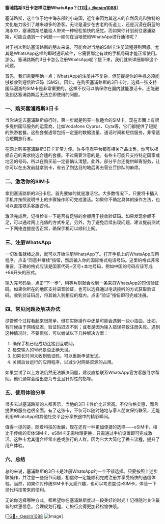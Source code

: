 **塞浦路斯3日卡怎样注册WhatsApp？[[TG💪+ @esim1088](https://t.me/s/esim1088)]**

塞浦路斯，这个位于地中海东部的小岛国，近年来因为其迷人的自然风光和独特的文化魅力吸引了越来越多的游客。无论是漫步在古老的街道上，还是沉浸在蔚蓝的海水中，塞浦路斯总能给人带来一种轻松愉快的感觉。而如果你计划前往塞浦路斯，可能会遇到一个问题——如何在当地使用WhatsApp进行通讯呢？

对于初次到访塞浦路斯的朋友来说，可能会对当地的SIM卡注册流程感到困惑。尤其是WhatsApp这样的即时通讯软件，它需要绑定有效的手机号码才能正常使用。那么，塞浦路斯的3日卡怎么注册WhatsApp呢？接下来，我们就来详细聊聊这个问题。

首先，我们需要明确一点：WhatsApp的注册并不复杂，但前提是你的手机必须能够接收到短信验证码（SMS）。因此，在购买塞浦路斯的3日卡时，选择一张支持国际漫游的SIM卡是非常重要的。这样不仅可以确保你在国内就能激活卡，还能避免到达塞浦路斯后无法立即使用的问题。

### **一、购买塞浦路斯3日卡**

当你决定去塞浦路斯旅行时，第一步就是购买一张适合的SIM卡。现在市面上有很多提供国际服务的运营商，比如Vodafone Cyprus、Cyta等，它们都提供了短期的旅游套餐。这些套餐通常包括一定量的数据流量、通话时间和短信服务，非常适合短期旅行者。

在网上购买塞浦路斯3日卡非常方便。许多电商平台都有相关产品出售，你可以根据自己的需求挑选合适的套餐。不过需要注意的是，有些卡可能只支持特定国家或地区的号码，所以在购买前一定要确认清楚。此外，部分平台还提供邮寄服务，让你可以在出发前就拿到卡，省去了到达目的地后再去营业厅排队的麻烦。

### **二、激活你的SIM卡**

拿到塞浦路斯的3日卡后，首先要做的就是激活它。大多数情况下，只要将卡插入手机并按照说明书上的步骤操作即可完成激活。如果你不确定具体的操作方法，也可以直接联系客服咨询。

激活完成后，记得检查一下是否有足够的余额用于接收验证码。如果发现余额不足，可以通过网上充值的方式补足。另外，为了避免后续出现问题，建议提前测试一下网络连接是否正常，确保手机可以顺利上网。

### **三、注册WhatsApp**

一切准备就绪之后，就可以开始注册WhatsApp了。打开手机上的WhatsApp应用程序，点击“同意并继续”按钮，然后输入你的国际格式电话号码。这里的格式非常重要，正确的格式应该是国家代码+区号+本地号码，例如中国的号码应该写成+86开头的形式。

输入完号码后，点击“下一步”，稍等片刻就会收到一条来自WhatsApp的短信验证码。如果你所在的地区支持语音验证，也可以选择通过电话接听的方式获取验证码。收到验证码后，将其输入到相应的框内，点击“验证”按钮即可完成注册。

### **四、常见问题及解决办法**

尽管整个过程看起来很简单，但在实际操作中还是可能会遇到一些小插曲。比如，有时候由于网络延迟，验证码迟迟不到；或者是因为输入错误导致注册失败。遇到这种情况时，不要慌张，可以尝试以下几种解决方案：

1. 确保手机已经成功连接到互联网。
2. 检查输入的号码是否正确无误。
3. 如果长时间未收到验证码，可以重新申请发送。
4. 关闭后台运行的应用程序，以减少对网络资源的占用。

如果尝试了以上方法仍然无法解决问题，建议直接联系WhatsApp官方客服寻求帮助。他们通常会给出更为专业且针对性的指导。

### **五、使用体验分享**

很多去过塞浦路斯的人都表示，当地的3日卡性价比非常高。不仅价格实惠，而且提供的服务也很全面。有了这张卡，不仅可以随时随地与家人朋友保持联系，还能利用WhatsApp和其他社交平台分享旅途中的精彩瞬间。

值得一提的是，随着科技的发展，现在还有一种更加便捷的选择——eSIM卡。相比于传统的实体SIM卡，eSIM卡无需物理更换，只需通过手机设置即可完成激活。这种卡尤其适合经常出差或旅行的人群，因为它大大简化了换卡流程，提升了用户体验。

### **六、总结**

总的来说，塞浦路斯的3日卡是注册WhatsApp的一个不错选择。只要按照上述步骤操作，并注意一些细节问题，相信你一定能顺利完成注册并享受畅快的通信体验。当然，如果你对传统SIM卡不太感兴趣，也可以考虑尝试eSIM卡，体验一下现代科技带来的便利。

无论你选择哪种方式，都希望你在塞浦路斯度过一段美好的时光！记得随时关注最新的优惠信息，合理规划行程，让旅行变得更加轻松愉快哦。

[[TG💪+ @esim1088](https://t.me/s/esim1088) ![Image](https://i.postimg.cc/4NQfJmqS/Snipaste-2025-05-13-00-14-12.png)]